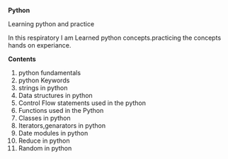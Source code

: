 **Python**

Learning python and practice

In this respiratory I am Learned python concepts.practicing the concepts hands on experiance.

**Contents**

1. python fundamentals
2. python Keywords
3. strings in python
4. Data structures in python
5. Control Flow statements used in the python
6. Functions used in the Python
7. Classes in python
8. Iterators,genarators in python
9. Date modules in python
10. Reduce in python
11. Random in python
